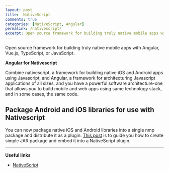 ```yaml
---
layout: post
title:  NativeScript
comments: true
categories: [NativeScript, Angular]
permalink: /nativescript/
excerpt: Open source framework for building truly native mobile apps with Angular, Vue.js, TypeScript, or JavaScript.
---
```


Open source framework for building truly native mobile apps with Angular, Vue.js, TypeScript, or JavaScript.

**Angular for Nativescript**

Combine nativescript, a framework for building native iOS and Android apps using Javascript, and Angular, a framework for architecturing Javascript applications of all sizes, and you have a powerful software architecture-one that allows you to build mobile and web apps using same technology stack, and in some cases, the same code.

## Package Android and iOS libraries for use with Nativescript

You can now package native iOS and Android libraries into a single nmp package and distribute it as a plugin. [This post](https://prakashdale.github.io/nativescript-package/) is to guide you how to create simple JAR package and embed it into a NativeScript plugin.

---

**Useful links**

- [NativeScript](https://nativescript.org/)

